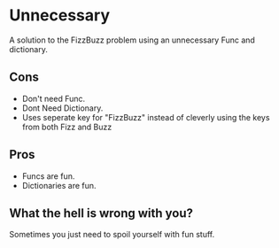 # Unnecessary
A solution to the FizzBuzz problem using an unnecessary Func and dictionary.

## Cons
 - Don't need Func.
 - Dont Need Dictionary.
 - Uses seperate key for "FizzBuzz" instead of cleverly using the keys from both Fizz and Buzz

## Pros
 - Funcs are fun.
 - Dictionaries are fun.

## What the hell is wrong with you?
Sometimes you just need to spoil yourself with fun stuff.
